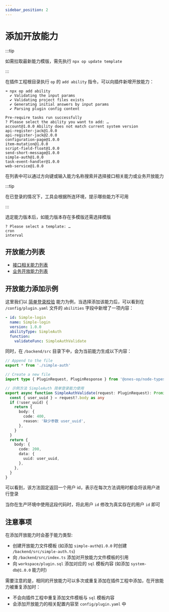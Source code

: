 ```yaml
---
sidebar_position: 2
---
```


# 添加开放能力

:::tip

如需拉取最新能力模版，需先执行 `npx op update template`

:::

在插件工程根目录执行 `op` 的 `add ability` 指令，可以向插件新增开放能力：

```
➜ npx op add ability
  ✔ Validating the input params
  ✔ Validating project files exists
  ✔ Generating initial answers by input params
  ✔ Parsing plugin config content

Pre-require tasks run successfully
? Please select the ability you want to add: …
account@1.0.0 Ability does not match current system version
api-register-jack@1.0.0
api-register-jack@2.0.0
configuration-page@1.0.0
item-mutation@1.0.0
script-field-float@1.0.0
send-short-message@1.0.0
simple-auth@1.0.0
task-event-handler@1.0.0
web-service@1.0.0
```

在列表中可以通过方向键或输入能力名称搜索并选择接口相关能力或业务开放能力

:::tip

在已登录的情况下，工具会根据所连环境，提示哪些能力不可用

:::

选定能力版本后，如能力版本存在多模版还需选择模版

```
? Please select a template: …
cron
interval

```

## 开放能力列表

- [接口相关能力列表](../../abilities/api/index.md)
- [业务开放能力列表](../../abilities/bussiness/index.md)

## 开放能力添加示例

这里我们以 [简单登录校验](../../abilities/bussiness/simple-auth.md) 能力为例，当选择添加该能力后，可以看到在 `/config/plugin.yaml` 文件的 `abilities` 字段中新增了一项内容：

```yaml title="/config/plugin.yaml"
- id: Simple-login
  name: Simple-login
  version: 1.0.0
  abilityType: SimpleAuth
  function:
    validateFunc: SimpleAuthValidate
```

同时，在 `/backend/src` 目录下中，会为当前能力生成以下内容：

```ts title="/backend/src/index.ts"
// Append to the file
export * from './simple-auth'
```

```ts title="/backend/src/simple-auth.ts"
// Create a new file
import type { PluginRequest, PluginResponse } from '@ones-op/node-types'

// 示例方法 SimpleAuth 简单登录能力使用
export async function SimpleAuthValidate(request: PluginRequest): Promise<PluginResponse> {
  const { user_uuid } = request?.body as any
  if (!user_uuid) {
    return {
      body: {
        code: 400,
        reason: '缺少参数 user_uuid',
      },
    }
  }
  return {
    body: {
      code: 200,
      data: {
        uuid: user_uuid,
      },
    },
  }
}
```

可以看到，该方法固定返回一个用户 id，表示在每次方法调用时都会将该用户进行登录

当你在生产环境中使用这段代码时，将此用户 `id` 修改为真实存在的用户 `id` 即可

## 注意事项

在添加开放能力时会基于能力类型:

- 创建开放能力文件模板 (如添加 `simple-auth@1.0.0` 时创建 `/backend/src/simple-auth.ts`)
- 向 `/backend/src/index.ts` 添加对开放能力文件模板的引用
- 向 `workspace/plugin.sql` 添加对应的 `sql` 模板内容 (如添加 `system-db@1.0.0` 能力时)

需要注意的是，相同的开放能力可以多次或重复添加在插件工程中添加，在开放能力被重复添加时：

- 不会向插件工程中重复添加文件模板与 `sql` 模板内容
- 会添加开放能力的相关配置内容至 `config/plugin.yaml` 中
